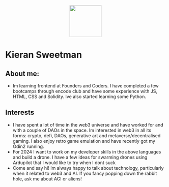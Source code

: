 

<div id="header" align="center">
  <img src="[https://media.giphy.com/media/M9gbBd9nbDrOTu1Mqx/giphy.gif](https://media.giphy.com/media/3o7TKnvDNYADdLYZIQ/giphy.gif)" width="100"/>
</div>


# Kieran Sweetman
## About me:
* Im learning frontend at Founders and Coders.  I have completed a few bootcamps through encode club and have some experience with JS, HTML, CSS and Solidity.  Ive also started learning some Python.
## Interests
* I have spent a lot of time in the web3 universe and have worked for and with a couple of DAOs in the space.  Im interested in web3 in all its forms: crypto, defi, DAOs, generative art and metaverse/decentralised gaming.  I also enjoy retro game emulation and have recently got my Odin2 running.
* For 2024 I want to work on my developer skills in the above languages and build a drone.  I have a few ideas for swarming drones using Ardupilot that I would like to try when I dont suck
* Come and say hi! Im always happy to talk about technology, particularly when it related to web3 and AI.  If you fancy popping down the rabbit hole, ask me about AGI or aliens!
